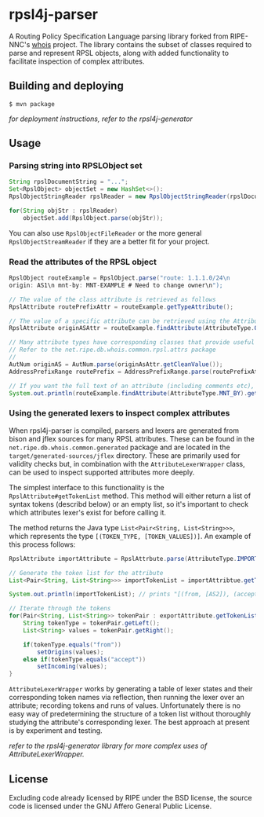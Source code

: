 # rpsl4j-parser #
A Routing Policy Specification Language parsing library forked from RIPE-NNC's [whois](https://github.com/RIPE-NCC/whois/) project.
The library contains the subset of classes required to parse and represent RPSL objects, along with added functionality to facilitate inspection of complex attributes.

## Building and deploying ##
```
$ mvn package
```

_for deployment instructions, refer to the rpsl4j-generator_

## Usage ##
### Parsing string into RPSLObject set ###
```java
String rpslDocumentString = "...";
Set<RpslObject> objectSet = new HashSet<>():
RpslObjectStringReader rpslReader = new RpslObjectStringReader(rpslDocumentString);

for(String objStr : rpslReader)
    objectSet.add(RpslObject.parse(objStr));
```

You can also use `RpslObjectFileReader` or the more general `RpslObjectStreamReader` if they are a better fit for your project.

### Read the attributes of the RPSL object ###
```java
RpslObject routeExample = RpslObject.parse("route: 1.1.1.0/24\n
origin: AS1\n mnt-by: MNT-EXAMPLE # Need to change owner\n");

// The value of the class attribute is retrieved as follows
RpslAttribute routePrefixAttr = routeExample.getTypeAttribute();

// The value of a specific attribute can be retrieved using the AttributeType enumerator
RpslAttribute originASAttr = routeExample.findAttribute(AttributeType.ORIGIN);

// Many attribute types have corresponding classes that provide useful encapsulation and functionality.
// Refer to the net.ripe.db.whois.common.rpsl.attrs package
//
AutNum originAS = AutNum.parse(originAsAttr.getCleanValue());
AddressPrefixRange routePrefix = AddressPrefixRange.parse(routePrefixAttr.getCleanValue());

// If you want the full text of an attribute (including comments etc), use RpslAttribute#getValue() instead of RpslAttribute#getCleanValue()
System.out.println(routeExample.findAttribute(AttributeType.MNT_BY).getValue());
```

### Using the generated lexers to inspect complex attributes ###
When rpsl4j-parser is compiled, parsers and lexers are generated from bison and jflex sources for many RPSL attributes.
These can be found in the `net.ripe.db.whois.common.generated` package and are located in the `target/generated-sources/jflex` directory.
These are primarily used for validity checks but, in combination with the `AttributeLexerWrapper` class, can be used to inspect supported attributes more deeply.

The simplest interface to this functionality is the `RpslAttribute#getTokenList` method.
This method will either return a list of syntax tokens (describd below) or an empty list, so it's important to check which attributes lexer's exist for before calling it.

The method returns the Java type `List<Pair<String, List<String>>>`, which represents the type `[(TOKEN_TYPE, [TOKEN_VALUES])]`. An example of this process follows:

```java
RpslAttribute importAttribute = RpslAttrbute.parse(AttributeType.IMPORT, "import: from AS2 accept AS1, 1.2.3.4/5");

// Generate the token list for the attribute
List<Pair<String, List<String>>> importTokenList = importAttribtue.getTokenList();

System.out.println(importTokenList); // prints "[(from, [AS2]), (accept, [AS1, 1.2.3.4/5])]""

// Iterate through the tokens
for(Pair<String, List<String>> tokenPair : exportAttribute.getTokenList()) {
    String tokenType = tokenPair.getLeft();
    List<String> values = tokenPair.getRight();

    if(tokenType.equals("from"))
        setOrigins(values);
    else if(tokenType.equals("accept"))
        setIncoming(values);
}
```

`AttributeLexerWrapper` works by generating a table of lexer states and their corresponding token names via reflection, then running the lexer over an attribute; recording tokens and runs of values.
Unfortunately there is no easy way of predetermining the structure of a token list without thoroughly studying the attribute's corresponding lexer.
The best approach at present is by experiment and testing.

_refer to the rpsl4j-generator library for more complex uses of AttributeLexerWrapper._

## License ##
Excluding code already licensed by RIPE under the BSD license, the source code is licensed under the GNU Affero General Public License.